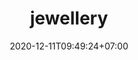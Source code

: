 ---
title: jewellery
description: "Mari ikut bantu mengantisipasi stok MASKER SURGICAL / MASKER MEDIS"
date: 2020-12-11T09:49:24+07:00
slug: jewellery
sections:
  - type: hero_section
    title: Semua Koleksi Produk
    align: center
    has_background: true
    design:
      container: false
      aspect_ratio: '21:3'
      background:
        color: gray
        gradient_start: ''
        gradient_end: ''
        image: uploads/banner.jpg
        image_size: cover
        image_position: center
---